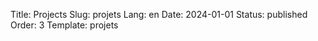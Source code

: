 Title: Projects
Slug: projets
Lang: en
Date: 2024-01-01
Status: published
Order: 3
Template: projets
